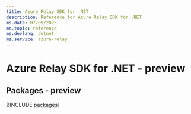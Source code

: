 ```yaml
---
title: Azure Relay SDK for .NET
description: Reference for Azure Relay SDK for .NET
ms.date: 07/09/2025
ms.topic: reference
ms.devlang: dotnet
ms.service: azure-relay
---
```

# Azure Relay SDK for .NET - preview
## Packages - preview
[!INCLUDE [packages](relay-index.md)]